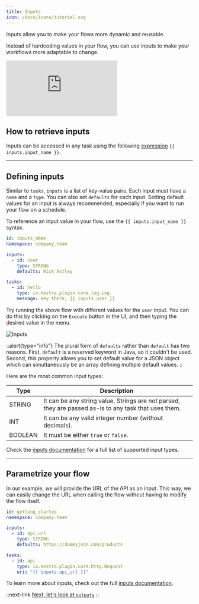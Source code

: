 ```yaml
---
title: Inputs
icon: /docs/icons/tutorial.svg
---
```


Inputs allow you to make your flows more dynamic and reusable.

Instead of hardcoding values in your flow, you can use inputs to make your workflows more adaptable to change.

<div class="video-container">
  <iframe src="https://www.youtube.com/embed/qrmEh-0BILg?si=pFClJdBpqXMZRHUT" title="YouTube video player" frameborder="0" allow="accelerometer; autoplay; clipboard-write; encrypted-media; gyroscope; picture-in-picture; web-share" referrerpolicy="strict-origin-when-cross-origin" allowfullscreen></iframe>
</div>

## How to retrieve inputs

Inputs can be accessed in any task using the following [expression](../expressions/01.index.md) `{{ inputs.input_name }}`.

---

## Defining inputs

Similar to `tasks`, `inputs` is a list of key-value pairs. Each input must have a `name` and a `type`. You can also set `defaults` for each input. Setting default values for an input is always recommended, especially if you want to run your flow on a schedule.

To reference an input value in your flow, use the `{{ inputs.input_name }}` syntax.

```yaml
id: inputs_demo
namespace: company.team

inputs:
  - id: user
    type: STRING
    defaults: Rick Astley

tasks:
  - id: hello
    type: io.kestra.plugin.core.log.Log
    message: Hey there, {{ inputs.user }}
```

Try running the above flow with different values for the `user` input. You can do this by clicking on the `Execute` button in the UI, and then typing the desired value in the menu.

![Inputs](../../tutorial/inputs/inputs.png)

::alert{type="info"}
The plural form of `defaults` rather than `default` has two reasons. First, `default` is a reserved keyword in Java, so it couldn't be used. Second, this property allows you to set default value for a JSON object which can simultaneously be an array defining multiple default values.
::

Here are the most common input types:

| Type    | Description                                                                                           |
|---------|-------------------------------------------------------------------------------------------------------|
| STRING  | It can be any string value. Strings are not parsed, they are passed as-is to any task that uses them. |
| INT     | It can be any valid integer number (without decimals).                                                |
| BOOLEAN | It must be either `true` or `false`.                                                                  |

Check the [inputs documentation](../04.workflow-components/05.inputs.md) for a full list of supported input types.

---

## Parametrize your flow

In our example, we will provide the URL of the API as an input. This way, we can easily change the URL when calling the flow without having to modify the flow itself.

```yaml
id: getting_started
namespace: company.team

inputs:
  - id: api_url
    type: STRING
    defaults: https://dummyjson.com/products

tasks:
  - id: api
    type: io.kestra.plugin.core.http.Request
    uri: "{{ inputs.api_url }}"
```

To learn more about inputs, check out the full [inputs documentation](../04.workflow-components/05.inputs.md).


::next-link
[Next, let's look at `outputs`](./03.outputs.md)
::
